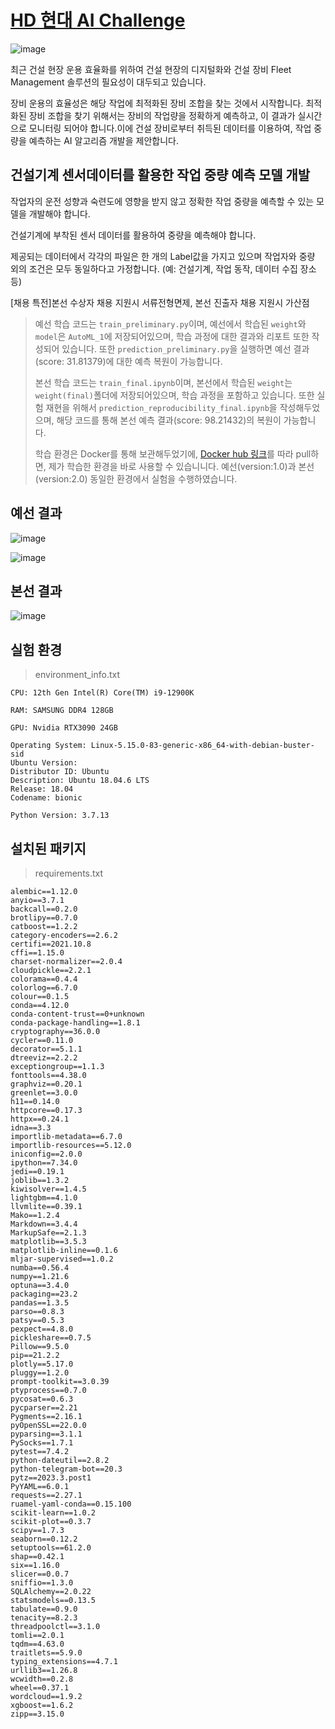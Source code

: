 # [HD 현대 AI Challenge](https://dacon.io/competitions/official/236158/overview/description>)

![image](https://github.com/d9249/HDAIChallenge/blob/main/image/HD.png)

최근 건설 현장 운용 효율화를 위하여 건설 현장의 디지털화와 건설 장비 Fleet Management 솔루션의 필요성이 대두되고 있습니다. 

장비 운용의 효율성은 해당 작업에 최적화된 장비 조합을 찾는 것에서 시작합니다. 최적화된 장비 조합을 찾기 위해서는 장비의 작업량을 정확하게 예측하고, 이 결과가 실시간으로 모니터링 되어야 합니다.이에 건설 장비로부터 취득된 데이터를 이용하여, 작업 중량을 예측하는 AI 알고리즘 개발을 제안합니다.

## 건설기계 센서데이터를 활용한 작업 중량 예측 모델 개발

작업자의 운전 성향과 숙련도에 영향을 받지 않고 정확한 작업 중량을 예측할 수 있는 모델을 개발해야 합니다.

건설기계에 부착된 센서 데이터를 활용하여 중량을 예측해야 합니다.

제공되는 데이터에서 각각의 파일은 한 개의 Label값을 가지고 있으며 작업자와 중량 외의 조건은 모두 동일하다고 가정합니다. (예: 건설기계, 작업 동작, 데이터 수집 장소 등)

[채용 특전]본선 수상자 채용 지원시 서류전형면제, 본선 진출자 채용 지원시 가산점

> 예선 학습 코드는 `train_preliminary.py`이며, 예선에서 학습된 `weight`와 `model`은 `AutoML_1`에 저장되어있으며, 학습 과정에 대한 결과와 리포트 또한 작성되어 있습니다. 또한 `prediction_preliminary.py`을 실행하면 예선 결과(score: 31.81379)에 대한 예측 복원이 가능합니다.
> 
> 본선 학습 코드는 `train_final.ipynb`이며, 본선에서 학습된 `weight`는 `weight(final)`폴더에 저장되어있으며, 학습 과정을 포함하고 있습니다. 또한 실험 재현을 위해서 `prediction_reproducibility_final.ipynb`을 작성해두었으며, 해당 코드를 통해 본선 예측 결과(score: 98.21432)의 복원이 가능합니다.
> 
> 학습 환경은 Docker를 통해 보관해두었기에, [Docker hub 링크](https://hub.docker.com/repository/docker/dodo9249/hdaichallenge/general)를 따라 pull하면, 제가 학습한 환경을 바로 사용할 수 있습니니다. 예선(version:1.0)과 본선(version:2.0) 동일한 환경에서 실험을 수행하였습니다.

## 예선 결과

![image](https://github.com/d9249/HDAIChallenge/blob/main/leaderboard(preliminary)/private.JPG)

![image](./leaderboard(final)/final.JPG)

## 본선 결과

![image](./leaderboard(final)/final_leardboard.JPG)

## 실험 환경

> environment_info.txt

```
CPU: 12th Gen Intel(R) Core(TM) i9-12900K

RAM: SAMSUNG DDR4 128GB

GPU: Nvidia RTX3090 24GB

Operating System: Linux-5.15.0-83-generic-x86_64-with-debian-buster-sid
Ubuntu Version:
Distributor ID: Ubuntu
Description: Ubuntu 18.04.6 LTS
Release: 18.04
Codename: bionic

Python Version: 3.7.13
```

## 설치된 패키지

> requirements.txt

```
alembic==1.12.0
anyio==3.7.1
backcall==0.2.0
brotlipy==0.7.0
catboost==1.2.2
category-encoders==2.6.2
certifi==2021.10.8
cffi==1.15.0
charset-normalizer==2.0.4
cloudpickle==2.2.1
colorama==0.4.4
colorlog==6.7.0
colour==0.1.5
conda==4.12.0
conda-content-trust==0+unknown
conda-package-handling==1.8.1
cryptography==36.0.0
cycler==0.11.0
decorator==5.1.1
dtreeviz==2.2.2
exceptiongroup==1.1.3
fonttools==4.38.0
graphviz==0.20.1
greenlet==3.0.0
h11==0.14.0
httpcore==0.17.3
httpx==0.24.1
idna==3.3
importlib-metadata==6.7.0
importlib-resources==5.12.0
iniconfig==2.0.0
ipython==7.34.0
jedi==0.19.1
joblib==1.3.2
kiwisolver==1.4.5
lightgbm==4.1.0
llvmlite==0.39.1
Mako==1.2.4
Markdown==3.4.4
MarkupSafe==2.1.3
matplotlib==3.5.3
matplotlib-inline==0.1.6
mljar-supervised==1.0.2
numba==0.56.4
numpy==1.21.6
optuna==3.4.0
packaging==23.2
pandas==1.3.5
parso==0.8.3
patsy==0.5.3
pexpect==4.8.0
pickleshare==0.7.5
Pillow==9.5.0
pip==21.2.2
plotly==5.17.0
pluggy==1.2.0
prompt-toolkit==3.0.39
ptyprocess==0.7.0
pycosat==0.6.3
pycparser==2.21
Pygments==2.16.1
pyOpenSSL==22.0.0
pyparsing==3.1.1
PySocks==1.7.1
pytest==7.4.2
python-dateutil==2.8.2
python-telegram-bot==20.3
pytz==2023.3.post1
PyYAML==6.0.1
requests==2.27.1
ruamel-yaml-conda==0.15.100
scikit-learn==1.0.2
scikit-plot==0.3.7
scipy==1.7.3
seaborn==0.12.2
setuptools==61.2.0
shap==0.42.1
six==1.16.0
slicer==0.0.7
sniffio==1.3.0
SQLAlchemy==2.0.22
statsmodels==0.13.5
tabulate==0.9.0
tenacity==8.2.3
threadpoolctl==3.1.0
tomli==2.0.1
tqdm==4.63.0
traitlets==5.9.0
typing_extensions==4.7.1
urllib3==1.26.8
wcwidth==0.2.8
wheel==0.37.1
wordcloud==1.9.2
xgboost==1.6.2
zipp==3.15.0
```
